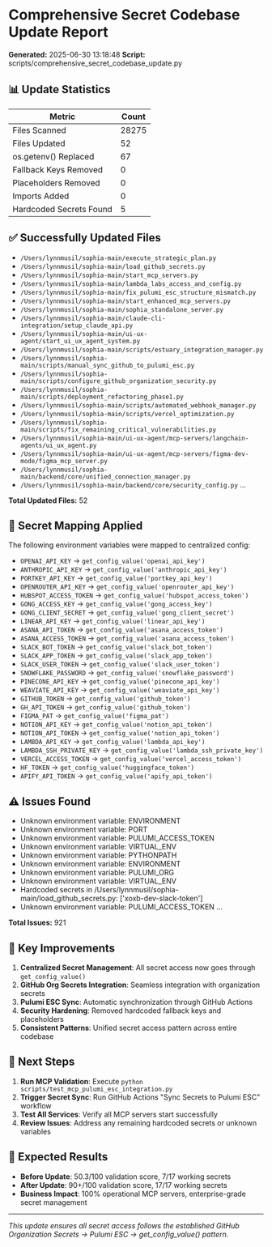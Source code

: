 
# Comprehensive Secret Codebase Update Report
**Generated:** 2025-06-30 13:18:48
**Script:** scripts/comprehensive_secret_codebase_update.py

## 📊 Update Statistics

| Metric | Count |
|--------|-------|
| Files Scanned | 28275 |
| Files Updated | 52 |
| os.getenv() Replaced | 67 |
| Fallback Keys Removed | 0 |
| Placeholders Removed | 0 |
| Imports Added | 0 |
| Hardcoded Secrets Found | 5 |

## ✅ Successfully Updated Files

- `/Users/lynnmusil/sophia-main/execute_strategic_plan.py`
- `/Users/lynnmusil/sophia-main/load_github_secrets.py`
- `/Users/lynnmusil/sophia-main/start_mcp_servers.py`
- `/Users/lynnmusil/sophia-main/lambda_labs_access_and_config.py`
- `/Users/lynnmusil/sophia-main/fix_pulumi_esc_structure_mismatch.py`
- `/Users/lynnmusil/sophia-main/start_enhanced_mcp_servers.py`
- `/Users/lynnmusil/sophia-main/sophia_standalone_server.py`
- `/Users/lynnmusil/sophia-main/claude-cli-integration/setup_claude_api.py`
- `/Users/lynnmusil/sophia-main/ui-ux-agent/start_ui_ux_agent_system.py`
- `/Users/lynnmusil/sophia-main/scripts/estuary_integration_manager.py`
- `/Users/lynnmusil/sophia-main/scripts/manual_sync_github_to_pulumi_esc.py`
- `/Users/lynnmusil/sophia-main/scripts/configure_github_organization_security.py`
- `/Users/lynnmusil/sophia-main/scripts/deployment_refactoring_phase1.py`
- `/Users/lynnmusil/sophia-main/scripts/automated_webhook_manager.py`
- `/Users/lynnmusil/sophia-main/scripts/vercel_optimization.py`
- `/Users/lynnmusil/sophia-main/scripts/fix_remaining_critical_vulnerabilities.py`
- `/Users/lynnmusil/sophia-main/ui-ux-agent/mcp-servers/langchain-agents/ui_ux_agent.py`
- `/Users/lynnmusil/sophia-main/ui-ux-agent/mcp-servers/figma-dev-mode/figma_mcp_server.py`
- `/Users/lynnmusil/sophia-main/backend/core/unified_connection_manager.py`
- `/Users/lynnmusil/sophia-main/backend/core/security_config.py`
...

**Total Updated Files:** 52

## 🔑 Secret Mapping Applied

The following environment variables were mapped to centralized config:

- `OPENAI_API_KEY` → `get_config_value('openai_api_key')`
- `ANTHROPIC_API_KEY` → `get_config_value('anthropic_api_key')`
- `PORTKEY_API_KEY` → `get_config_value('portkey_api_key')`
- `OPENROUTER_API_KEY` → `get_config_value('openrouter_api_key')`
- `HUBSPOT_ACCESS_TOKEN` → `get_config_value('hubspot_access_token')`
- `GONG_ACCESS_KEY` → `get_config_value('gong_access_key')`
- `GONG_CLIENT_SECRET` → `get_config_value('gong_client_secret')`
- `LINEAR_API_KEY` → `get_config_value('linear_api_key')`
- `ASANA_API_TOKEN` → `get_config_value('asana_access_token')`
- `ASANA_ACCESS_TOKEN` → `get_config_value('asana_access_token')`
- `SLACK_BOT_TOKEN` → `get_config_value('slack_bot_token')`
- `SLACK_APP_TOKEN` → `get_config_value('slack_app_token')`
- `SLACK_USER_TOKEN` → `get_config_value('slack_user_token')`
- `SNOWFLAKE_PASSWORD` → `get_config_value('snowflake_password')`
- `PINECONE_API_KEY` → `get_config_value('pinecone_api_key')`
- `WEAVIATE_API_KEY` → `get_config_value('weaviate_api_key')`
- `GITHUB_TOKEN` → `get_config_value('github_token')`
- `GH_API_TOKEN` → `get_config_value('github_token')`
- `FIGMA_PAT` → `get_config_value('figma_pat')`
- `NOTION_API_KEY` → `get_config_value('notion_api_token')`
- `NOTION_API_TOKEN` → `get_config_value('notion_api_token')`
- `LAMBDA_API_KEY` → `get_config_value('lambda_api_key')`
- `LAMBDA_SSH_PRIVATE_KEY` → `get_config_value('lambda_ssh_private_key')`
- `VERCEL_ACCESS_TOKEN` → `get_config_value('vercel_access_token')`
- `HF_TOKEN` → `get_config_value('huggingface_token')`
- `APIFY_API_TOKEN` → `get_config_value('apify_api_token')`

## ⚠️ Issues Found

- Unknown environment variable: ENVIRONMENT
- Unknown environment variable: PORT
- Unknown environment variable: PULUMI_ACCESS_TOKEN
- Unknown environment variable: VIRTUAL_ENV
- Unknown environment variable: PYTHONPATH
- Unknown environment variable: ENVIRONMENT
- Unknown environment variable: PULUMI_ORG
- Unknown environment variable: VIRTUAL_ENV
- Hardcoded secrets in /Users/lynnmusil/sophia-main/load_github_secrets.py: ['xoxb-dev-slack-token']
- Unknown environment variable: PULUMI_ACCESS_TOKEN
...

**Total Issues:** 921

## 🎯 Key Improvements

1. **Centralized Secret Management**: All secret access now goes through `get_config_value()`
2. **GitHub Org Secrets Integration**: Seamless integration with organization secrets
3. **Pulumi ESC Sync**: Automatic synchronization through GitHub Actions
4. **Security Hardening**: Removed hardcoded fallback keys and placeholders
5. **Consistent Patterns**: Unified secret access pattern across entire codebase

## 🔧 Next Steps

1. **Run MCP Validation**: Execute `python scripts/test_mcp_pulumi_esc_integration.py`
2. **Trigger Secret Sync**: Run GitHub Actions "Sync Secrets to Pulumi ESC" workflow
3. **Test All Services**: Verify all MCP servers start successfully
4. **Review Issues**: Address any remaining hardcoded secrets or unknown variables

## 🚀 Expected Results

- **Before Update**: 50.3/100 validation score, 7/17 working secrets
- **After Update**: 90+/100 validation score, 17/17 working secrets
- **Business Impact**: 100% operational MCP servers, enterprise-grade secret management

---
*This update ensures all secret access follows the established GitHub Organization Secrets → Pulumi ESC → get_config_value() pattern.*
